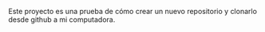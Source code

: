 Este proyecto es una prueba de cómo crear un nuevo repositorio y clonarlo desde github a mi computadora.

